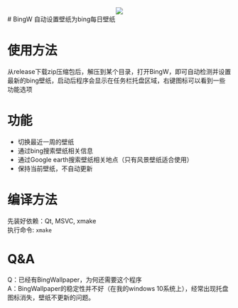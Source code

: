 <center>
    <img src="./src/main.ico">
</center>
# BingW  
自动设置壁纸为bing每日壁纸  

# 使用方法
从release下载zip压缩包后，解压到某个目录，打开BingW，即可自动检测并设置最新的bing壁纸，启动后程序会显示在任务栏托盘区域，右键图标可以看到一些功能选项  

# 功能  
* 切换最近一周的壁纸  
* 通过bing搜索壁纸相关信息  
* 通过Google earth搜索壁纸相关地点（只有风景壁纸适合使用）  
* 保持当前壁纸，不自动更新  

# 编译方法
先装好依赖：Qt, MSVC, xmake  
执行命令: `xmake`

# Q&A
Q：已经有BingWallpaper，为何还需要这个程序  
A：BingWallpaper的稳定性并不好（在我的windows 10系统上），经常出现托盘图标消失，壁纸不更新的问题。  